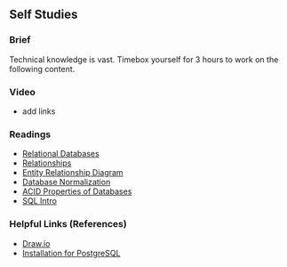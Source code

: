 ## Self Studies

### Brief

Technical knowledge is vast. Timebox yourself for 3 hours to work on the following content.

### Video 

- add links

### Readings

- [Relational Databases](https://www.oracle.com/database/what-is-a-relational-database/)
- [Relationships](https://database.guide/database-relationships-explained/)
- [Entity Relationship Diagram](https://www.lucidchart.com/pages/er-diagrams)
- [Database Normalization](https://www.guru99.com/database-normalization.html)
- [ACID Properties of Databases](https://www.geeksforgeeks.org/acid-properties-in-dbms/)
- [SQL Intro](https://www.w3schools.com/sql/sql_intro.asp)

### Helpful Links (References)

- [Draw.io](https://app.diagrams.net/)
- [Installation for PostgreSQL](https://www.postgresqltutorial.com/postgresql-getting-started/install-postgresql/)
